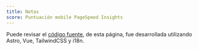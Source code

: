 ```yaml
---
title: Notas
score: Puntuación mobile PageSpeed Insights
---
```

Puede revisar el [código fuente](https://github.com/pmiceli/profile), de esta página, fue desarrollada utilizando Astro, Vue, TailwindCSS y i18n.
